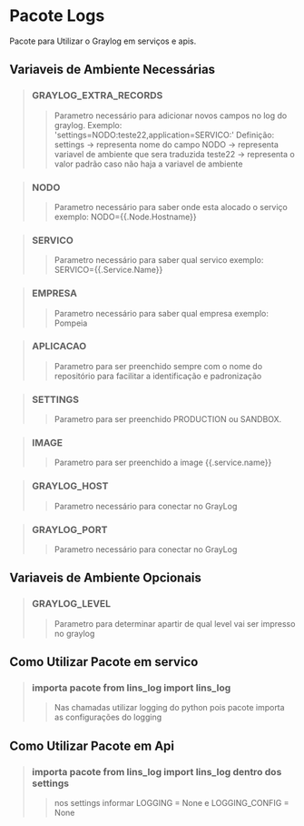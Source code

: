 # Pacote Logs #

Pacote para Utilizar o Graylog em serviços e apis.

## Variaveis de Ambiente Necessárias

> ### GRAYLOG_EXTRA_RECORDS
>> Parametro necessário para adicionar novos campos no log do graylog.
Exemplo:
    'settings=NODO:teste22,application=SERVICO:'
Definição:
    settings -> representa nome do campo
    NODO     -> representa variavel de ambiente que sera traduzida
    teste22  -> representa o valor padrão caso não haja a variavel de ambiente

> ### NODO
>> Parametro necessário para saber onde esta alocado o serviço exemplo: NODO={{.Node.Hostname}}

> ### SERVICO
>> Parametro necessário para saber qual servico exemplo: SERVICO={{.Service.Name}}

> ### EMPRESA
>> Parametro necessário para saber qual empresa exemplo: Pompeia

> ### APLICACAO
>> Parametro para ser preenchido sempre com o nome do repositório para facilitar a identificação e padronização

> ### SETTINGS
>> Parametro para ser preenchido PRODUCTION ou SANDBOX.

> ### IMAGE
>> Parametro para ser preenchido a image {{.service.name}}

> ### GRAYLOG_HOST
>> Parametro necessário para conectar no GrayLog

> ### GRAYLOG_PORT
>> Parametro necessário para conectar no GrayLog

## Variaveis de Ambiente Opcionais

> ### GRAYLOG_LEVEL
>> Parametro para determinar apartir de qual level vai ser impresso no graylog

## Como Utilizar Pacote em servico

> ### importa pacote from lins_log import lins_log
>> Nas chamadas utilizar logging do python pois pacote importa as configurações do logging

## Como Utilizar Pacote em Api

> ### importa pacote from lins_log import lins_log dentro dos settings
>> nos settings informar LOGGING = None e LOGGING_CONFIG = None
